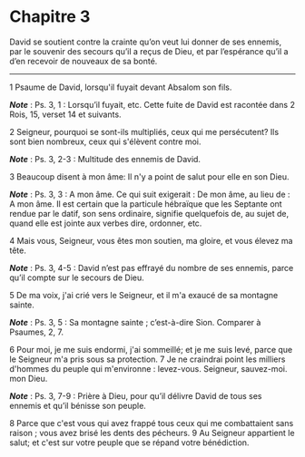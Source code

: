 # Chapitre 3

David se soutient contre la crainte qu’on veut lui donner de ses ennemis, par le souvenir des secours qu’il a reçus de Dieu, et par l’espérance qu’il a d’en recevoir de nouveaux de sa bonté.

***

1 Psaume de David, lorsqu'il fuyait devant Absalom son fils.

***Note*** :  Ps. 3, 1 : Lorsqu’il fuyait, etc. Cette fuite de David est racontée dans 2 Rois, 15, verset 14 et suivants.


2 Seigneur, pourquoi se sont-ils multipliés, ceux qui me persécutent? Ils sont bien nombreux, ceux qui s'élèvent contre moi.

***Note*** :  Ps. 3, 2-3 : Multitude des ennemis de David.

3 Beaucoup disent à mon âme: Il n'y a point de salut pour elle en son Dieu.

***Note*** :  Ps. 3, 3 : A mon âme. Ce qui suit exigerait : De mon âme, au lieu de : A mon âme. Il est certain que la particule hébraïque que les Septante ont rendue par le datif, son sens ordinaire, signifie quelquefois de, au sujet de, quand elle est jointe aux verbes dire, ordonner, etc.


4 Mais vous, Seigneur, vous êtes mon soutien, ma gloire, et vous élevez ma tête.

***Note*** :  Ps. 3, 4-5 : David n’est pas effrayé du nombre de ses ennemis, parce qu’il compte sur le secours de Dieu.

5 De ma voix, j'ai crié vers le Seigneur, et il m'a exaucé de sa montagne sainte.

***Note*** :  Ps. 3, 5 : Sa montagne sainte ; c’est-à-dire Sion. Comparer à Psaumes, 2, 7.


6 Pour moi, je me suis endormi, j'ai sommeillé; et je me suis levé, parce que le Seigneur m'a pris sous sa protection. 7 Je ne craindrai point les milliers d'hommes du peuple qui m'environne : levez-vous. Seigneur, sauvez-moi. mon Dieu.

***Note*** :  Ps. 3, 7-9 : Prière à Dieu, pour qu’il délivre David de tous ses ennemis et qu’il bénisse son peuple.


8 Parce que c'est vous qui avez frappé tous ceux qui me combattaient sans raison ; vous avez brisé les dents des pécheurs. 9 Au Seigneur appartient le salut; et c'est sur votre peuple que se répand votre bénédiction.

